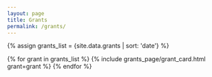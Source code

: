 ```yaml
---
layout: page
title: Grants
permalink: /grants/
---
```


{% assign grants_list = {site.data.grants | sort: 'date'} %}

<div id="grants-list" role="tablist" aria-multiselectable="true">
  {% for grant in grants_list %}
    {% include grants_page/grant_card.html grant=grant %}
  {% endfor %}
</div>
